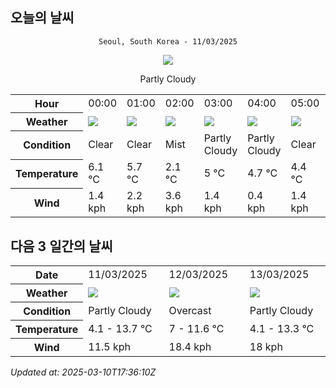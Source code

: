## 오늘의 날씨
<div align="center">

`Seoul, South Korea - 11/03/2025`

<img src="https://cdn.weatherapi.com/weather/64x64/day/116.png"/>

Partly Cloudy 

</div>


<table>
    <tr>
        <th>Hour</th>
        <td>00:00</td><td>01:00</td><td>02:00</td><td>03:00</td><td>04:00</td><td>05:00</td><td>06:00</td><td>07:00</td><td>08:00</td><td>09:00</td><td>10:00</td><td>11:00</td><td>12:00</td><td>13:00</td><td>14:00</td><td>15:00</td><td>16:00</td><td>17:00</td><td>18:00</td><td>19:00</td><td>20:00</td><td>21:00</td><td>22:00</td><td>23:00</td>
    </tr>
    <tr>
        <th>Weather</th>
        <td><img src="https://cdn.weatherapi.com/weather/64x64/night/113.png"></img></td><td><img src="https://cdn.weatherapi.com/weather/64x64/night/113.png"></img></td><td><img src="https://cdn.weatherapi.com/weather/64x64/night/143.png"></img></td><td><img src="https://cdn.weatherapi.com/weather/64x64/night/116.png"></img></td><td><img src="https://cdn.weatherapi.com/weather/64x64/night/116.png"></img></td><td><img src="https://cdn.weatherapi.com/weather/64x64/night/113.png"></img></td><td><img src="https://cdn.weatherapi.com/weather/64x64/night/122.png"></img></td><td><img src="https://cdn.weatherapi.com/weather/64x64/day/113.png"></img></td><td><img src="https://cdn.weatherapi.com/weather/64x64/day/113.png"></img></td><td><img src="https://cdn.weatherapi.com/weather/64x64/day/113.png"></img></td><td><img src="https://cdn.weatherapi.com/weather/64x64/day/116.png"></img></td><td><img src="https://cdn.weatherapi.com/weather/64x64/day/116.png"></img></td><td><img src="https://cdn.weatherapi.com/weather/64x64/day/113.png"></img></td><td><img src="https://cdn.weatherapi.com/weather/64x64/day/113.png"></img></td><td><img src="https://cdn.weatherapi.com/weather/64x64/day/113.png"></img></td><td><img src="https://cdn.weatherapi.com/weather/64x64/day/113.png"></img></td><td><img src="https://cdn.weatherapi.com/weather/64x64/day/113.png"></img></td><td><img src="https://cdn.weatherapi.com/weather/64x64/day/113.png"></img></td><td><img src="https://cdn.weatherapi.com/weather/64x64/day/113.png"></img></td><td><img src="https://cdn.weatherapi.com/weather/64x64/night/122.png"></img></td><td><img src="https://cdn.weatherapi.com/weather/64x64/night/122.png"></img></td><td><img src="https://cdn.weatherapi.com/weather/64x64/night/122.png"></img></td><td><img src="https://cdn.weatherapi.com/weather/64x64/night/122.png"></img></td><td><img src="https://cdn.weatherapi.com/weather/64x64/night/116.png"></img></td>
    </tr>
    <tr>
        <th>Condition</th>
        <td width="200px">Clear </td><td width="200px">Clear </td><td width="200px">Mist</td><td width="200px">Partly Cloudy </td><td width="200px">Partly Cloudy </td><td width="200px">Clear </td><td width="200px">Overcast </td><td width="200px">Sunny</td><td width="200px">Sunny</td><td width="200px">Sunny</td><td width="200px">Partly Cloudy </td><td width="200px">Partly Cloudy </td><td width="200px">Sunny</td><td width="200px">Sunny</td><td width="200px">Sunny</td><td width="200px">Sunny</td><td width="200px">Sunny</td><td width="200px">Sunny</td><td width="200px">Sunny</td><td width="200px">Overcast </td><td width="200px">Overcast </td><td width="200px">Overcast </td><td width="200px">Overcast </td><td width="200px">Partly Cloudy </td>
    </tr>
    <tr>
        <th>Temperature</th>
        <td>6.1 °C</td><td>5.7 °C</td><td>2.1 °C</td><td>5 °C</td><td>4.7 °C</td><td>4.4 °C</td><td>4.3 °C</td><td>4.1 °C</td><td>5.1 °C</td><td>6.6 °C</td><td>8 °C</td><td>9.5 °C</td><td>11 °C</td><td>12.2 °C</td><td>12.9 °C</td><td>13.6 °C</td><td>13.7 °C</td><td>13.5 °C</td><td>12.3 °C</td><td>11 °C</td><td>10.5 °C</td><td>10.1 °C</td><td>9.6 °C</td><td>9.2 °C</td>
    </tr>
    <tr>
        <th>Wind</th>
        <td>1.4 kph</td><td>2.2 kph</td><td>3.6 kph</td><td>1.4 kph</td><td>0.4 kph</td><td>1.4 kph</td><td>0.4 kph</td><td>1.8 kph</td><td>2.2 kph</td><td>1.4 kph</td><td>1.1 kph</td><td>1.4 kph</td><td>2.5 kph</td><td>2.5 kph</td><td>6.8 kph</td><td>4.7 kph</td><td>7.2 kph</td><td>11.2 kph</td><td>11.5 kph</td><td>8.6 kph</td><td>2.9 kph</td><td>6.5 kph</td><td>2.9 kph</td><td>4 kph</td>
    </tr>
</table>


## 다음 3 일간의 날씨


<table>
    <tr>
        <th>Date</th>
        <td>11/03/2025</td><td>12/03/2025</td><td>13/03/2025</td>
    </tr>
    <tr>
        <th>Weather</th>
        <td><img src="https://cdn.weatherapi.com/weather/64x64/day/116.png"/></td><td><img src="https://cdn.weatherapi.com/weather/64x64/day/122.png"/></td><td><img src="https://cdn.weatherapi.com/weather/64x64/day/116.png"/></td>
    </tr>
    <tr>
        <th>Condition</th>
        <td width="200px">Partly Cloudy </td><td width="200px">Overcast </td><td width="200px">Partly Cloudy </td>
    </tr>
    <tr>
        <th>Temperature</th>
        <td>4.1 -  13.7 °C</td><td>7 -  11.6 °C</td><td>4.1 -  13.3 °C</td>
    </tr>
    <tr>
        <th>Wind</th>
        <td>11.5 kph</td><td>18.4 kph</td><td>18 kph</td>
    </tr>
</table>


*Updated at: 2025-03-10T17:36:10Z*
